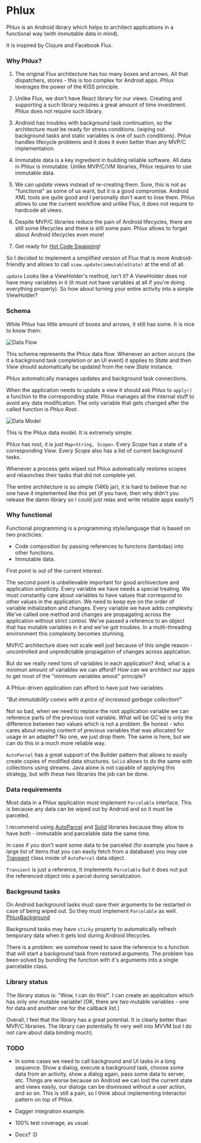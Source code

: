 Phlux
=======

Phlux is an Android library which helps to architect applications in a functional way (with immutable data in mind).

It is inspired by Clojure and Facebook Flux.

### Why Phlux?

1. The original Flux architecture has too many boxes and arrows.
All that dispatchers, stores - this is too complex for Android apps.
Phlux leverages the power of the KISS principle.

2. Unlike Flux, we don't have React library for our views.
Creating and supporting a such library requires a great amount of time investment.
Phlux does not require such library.

3. Android has troubles with background task continuation, so the architecture
must be ready for stress conditions.
(wiping out background tasks and static variables is one of such conditions).
Phlux handles lifecycle problems and it does it even better than any MVP/C implementation.

4. Immutable data is a key ingredient in building reliable software.
All data in Phlux is immutable. Unlike MVP/C/VM libraries,
Phlux requires to use immutable data.

5. We can *update* views instead of re-creating them. Sure, this is not as
"functional" as some of us want, but it is a good compromise. Android XML tools
are quite good and I personally don't want to lose them.
Phlux allows to use the current workflow and unlike
Flux, it does not require to hardcode all views.

6. Despite MVP/C libraries reduce the pain of Android lifecycles,
there are still some lifecycles and there is still some pain.
Phlux allows to forget about Android lifecycles even more!

7. Get ready for [Hot Code Swapping](https://www.youtube.com/watch?v=YYin_N6xXxQ&feature=youtu.be&t=37m32s)!

So I decided to implement a simplified version of Flux that
is more Android-friendly and allows to call `view.update(immutableState)`
at the end of all.

`update` Looks like a ViewHolder's method, isn't it?
A ViewHolder does not have many variables in it
(it must not have variables at all if you're doing everything properly).
So how about turning your entire activity into a simple ViewHolder?

### Schema

While Phlux has little amount of boxes and arrows, it still has some. It is nice to know them:

![Data Flow](https://raw.githubusercontent.com/konmik/Phlux/resources/doc/data_flow.png)

This schema represents the Phlux data flow. Whenever an action occurs (be it a background task
completion or an UI event) it applies to *State* and then *View* should automatically
be updated from the new *State* instance.

Phlux automatically manages updates and background task connections.

When the application needs to update a view it should ask Phlux to `apply()` a function to the corresponding state.
Phlux manages all the internal stuff to avoid any data modification. The only variable that gets changed after
the called function is *Phlux Root*.

![Data Model](https://github.com/konmik/Phlux/blob/resources/doc/data_model.png)

This is the Phlux data model. It is extremely simple.

Phlux has root, it is just `Map<String, Scope>`.
Every *Scope* has a state of a corresponding *View*.
Every *Scope* also has a list of current background tasks.

Whenever a process gets wiped out Phlux automatically restores scopes
and relaunches their tasks that did not complete yet.

The entire architecture is so simple (14Kb jar), it is hard to believe that
no one have it implemented like this yet (if you have, then why didn't you release the
damn library so I could just relax and write reliable apps easily?)

### Why functional

Functional programming is a programming style/language that is based on two practicies:

- Code composition by passing references to functons (lambdas) into other functions.
- Immutable data.

First point is out of the current interest.

The second point is unbelievable important for good archivecture and application simplicity.
Every variable we have needs a special treating. We must constantly care about variables to
have values that correspond to other values in the application. We need to keep eye on the
order of variable initialization and changes. Every variable we have adds complexity.
We've called one method and changes are propagating across the application
without strict control. We've passed a reference to an object that has mutable variables
in it and we've got troubles.
In a multi-threading environment this complexity becomes stunning.

MVP/C architecture does not scale well just because of this single reason - uncontrolled and
unpredictable propagation of changes across applcation.

But do we really need tons of variables in each application? And, what is a minimun amount
of variables we can afford? How can we architect our apps to get most of the
"minimum variables amout" principle?

A Phlux-driven application can afford to have just two variables.

*"But immutability comes with a price of increased garbage collection!"*

Not so bad, when we need to replace the root application variable we can reference
parts of the previous root variable. What will be GC'ed is only the difference
between two values which is not a problem. Be honest - who cares about reusing
content of previous variables that was allocated for usage in an adapter? No one, we
just drop them. The same is here, but we can do this in a much more reliable way.

`AutoParcel` has a great support of the Builder pattern that allows to easily
create copies of modified data structures. `Solid` allows to do the same with collections
using streams. Java alone is not capable of applying this strategy, but with these two
libraries the job can be done.

### Data requirements

Most data in a Phlux application must implement `Parcelable` interface.
This is because any data can be wiped out by Android and so it must be parceled.

I recommend using
[AutoParcel](https://github.com/frankiesardo/auto-parcel)
and
[Solid](https://github.com/konmik/solid)
libraries because they allow to have both - immutable and parcelable data the same time.

In case if you don't want some data to be parceled (for example you have a large list
of items that you can easily fetch from a database) you may use
[Transient](https://github.com/konmik/Phlux/blob/master/phlux/src/main/java/phlux/Transient.java)
class inside of `AutoParcel` data object.

`Transient` is just a reference, It implements `Parcelable` but it does not put
the referenced object into a parcel during serialization.

### Background tasks

On Android background tasks must save their arguments to be restarted in case of being wiped out.
So they must implement `Parcelable` as well.
[PhluxBackground](https://github.com/konmik/Phlux/blob/master/phlux/src/main/java/phlux/PhluxBackground.java)

Background tasks may have `sticky` property to automatically refresh temporary data when it gets lost during
Android lifecycles.

There is a problem: we somehow need to save the reference to a function that will start
a background task from restored arguments.
The problem has been solved by bundling the function with it's arguments into a single parcelable class.

### Library status

The library status is: "Wow, I can do this!".
I can create an application which has only *one* mutable variable!
(OK, there are *two* mutable variables - one for data and another one for the callback list.)

Overall, I feel that the library has a great potential. It is clearly better than MVP/C libraries.
The library can potentially fit very well into MVVM but I do not care about data binding much).

### TODO

- In some cases we need to call background and UI tasks in a long sequence.
Show a dialog, execute a background task, choose some data from an activity,
show a dialog again, pass some data to server, etc. Things are worse because on Android
we can lost the current state and views easily, our dialogs can be dismissed without a user action, and so on.
This is still a pain, so I think about implementing Interactor pattern on top of Phlux.

- Dagger integration example.

- 100% test coverage, as usual.

- Docs? :D
